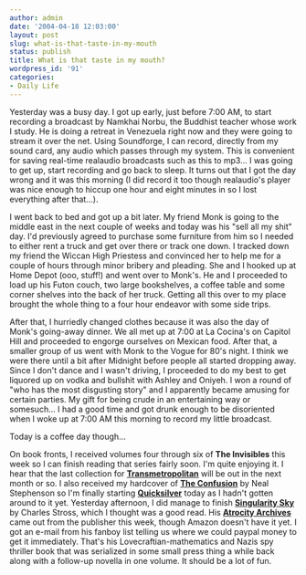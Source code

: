 ```yaml
---
author: admin
date: '2004-04-18 12:03:00'
layout: post
slug: what-is-that-taste-in-my-mouth
status: publish
title: What is that taste in my mouth?
wordpress_id: '91'
categories:
- Daily Life
---
```

<p>Yesterday was a busy day. I got up early, just before 7:00 AM, to start  recording a broadcast by Namkhai Norbu, the Buddhist teacher whose work I study.  He is doing a retreat in Venezuela right now and they were going to stream it  over the net. Using Soundforge, I can record, directly from my sound card, any  audio which passes through my system. This is convenient for saving real-time  realaudio broadcasts such as this to mp3... I was going to get up, start  recording and go back to sleep. It turns out that I got the day wrong and it was  this morning (I did record it too though realaudio's player was nice enough to  hiccup one hour and eight minutes in so I lost everything after that...).</p>  <p>I went back to bed and got up a bit later. My friend Monk is going to the  middle east in the next couple of weeks and today was his "sell all my shit"  day. I'd previously agreed to purchase some furniture from him so I needed to  either rent a truck and get over there or track one down. I tracked down my  friend the Wiccan High Priestess and convinced her to help me for a couple of  hours through minor bribery and pleading. She and I hooked up at Home Depot (ooo,  stuff!) and went over to Monk's. He and I proceeded to load up his Futon couch,  two large bookshelves, a coffee table and some corner shelves into the back of  her truck. Getting all this over to my place brought the whole thing to a four  hour endeavor with some side trips.</p>  <p>After that, I hurriedly changed clothes because it was also the day of Monk's  going-away dinner. We all met up at 7:00 at La Cocina's on Capitol Hill and  proceeded to engorge ourselves on Mexican food. After that, a smaller group of  us went with Monk to the Vogue for 80's night. I think we were there until a bit  after Midnight before people all started dropping away. Since I don't dance and  I wasn't driving, I proceeded to do my best to get liquored up on vodka and  bullshit with Ashley and Oniyeh. I won a round of "who has the most disgusting  story" and I apparently became amusing for certain parties. My gift for being  crude in an entertaining way or somesuch... I had a good time and got drunk  enough to be disoriented when I woke up at 7:00 AM this morning to record my  little broadcast.</p>  <p>Today is a coffee day though...</p>  <p>On book fronts, I received volumes four through six of <b>The Invisibles</b>  this week so I can finish reading that series fairly soon. I'm quite enjoying  it. I hear that the last collection for <b> <a href="http://www.amazon.com/exec/obidos/search-handle-url/index=stripbooks&amp;field-keywords=transmetropolitan/104-0949809-2851131"> Transmetropolitan</a></b> will be out in the next month or so. I also received  my hardcover of <b><a href="http://www.amazon.com/exec/obidos/ASIN/0060523867"> The Confusion</a></b> by Neal Stephenson so I'm finally starting <b> <a href="http://www.amazon.com/exec/obidos/tg/detail/-/0380977427/">Quicksilver</a></b>  today as I hadn't gotten around to it yet. Yesterday afternoon, I did manage to  finish <b><a href="http://www.amazon.com/exec/obidos/tg/detail/-/0441010725"> Singularity Sky</a></b> by Charles Stross, which I thought was a good read. His <b><a href="http://www.amazon.com/exec/obidos/tg/detail/-/1930846258">Atrocity  Archives</a></b> came out from the publisher this week, though Amazon doesn't  have it yet. I got an e-mail from his fanboy list telling us where we could  paypal money to get it immediately. That's his Lovecraftian-mathematics and  Nazis spy thriller book that was serialized in some small press thing a while  back along with a follow-up novella in one volume. It should be a lot of fun.</p>
